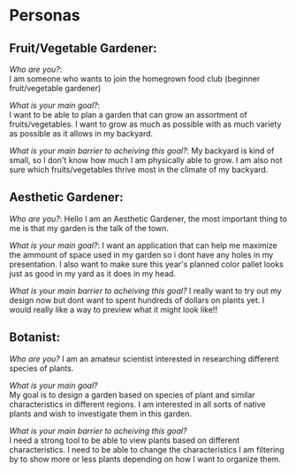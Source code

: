 # Personas
## Fruit/Vegetable Gardener:

*Who are you?*:  
I am someone who wants to join the homegrown food club (beginner fruit/vegetable gardener)

*What is your main goal?*:  
I want to be able to plan a garden that can grow an assortment of fruits/vegetables. I want to grow as much as possible with as much variety as possible as it allows in my backyard. 

*What is your main barrier to acheiving this goal?*:
My backyard is kind of small, so I don't know how much I am physically able to grow. I am also not sure which fruits/vegetables thrive most in the climate of my backyard. 

## Aesthetic Gardener:

*Who are you?*:
Hello I am an Aesthetic Gardener, the most important thing to me is that my garden is the talk of the town.

*What is your main goal?*:
I want an application that can help me maximize the ammount of space used in my garden so i dont have any holes in my presentation. I also want to make sure this year's planned color pallet looks just as good in my yard as it does in my head.

*What is your main barrier to acheiving this goal?*
I really want to try out my design now but dont want to spent hundreds of dollars on plants yet. I would really like a way to preview what it might look like!!

## Botanist:

*Who are you?*
I am an amateur scientist interested in researching different species of plants.

*What is your main goal?*  
My goal is to design a garden based on species of plant and similar characteristics in different regions.
I am interested in all sorts of native plants and wish to investigate them in this garden.

*What is your main barrier to acheiving this goal?*  
I need a strong tool to be able to view plants based on different characteristics. I need to be able
to change the characteristics I am filtering by to show more or less plants depending on how I want
to organize them. 
